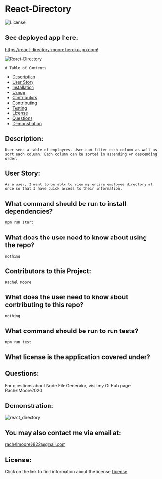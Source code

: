 

  # React-Directory

  ![License](https://img.shields.io/badge/License--blue.svg "License Badge")
  
  ## See deployed app here:
  https://react-directory-moore.herokuapp.com/
  
![React-Directory](https://user-images.githubusercontent.com/68473729/106035904-a38fa280-60a2-11eb-9ee1-43d4f9b53700.png)



    # Table of Contents

* [Description](#description)
* [User Story](#user-story)
* [Installation](#what-command-should-be-run-to-install-dependencies)
* [Usage](#what-does-the-user-need-to-know-about-using-the-repo)
* [Contributors](#contributors-to-this-project)
* [Contributing](#what-does-the-user-need-to-know-about-contributing-to-this-repo)
* [Testing](#what-command-should-be-run-to-run-tests)
* [License](#what-license-is-the-application-covered-under)
* [Questions](#questions)
* [Demonstration](#demonstration)
    

## Description:
    User sees a table of employees. User can filter each column as well as sort each column. Each column can be sorted in ascending or descending order.

## User Story:
    As a user, I want to be able to view my entire employee directory at once so that I have quick access to their information.

## What command should be run to install dependencies?
    npm run start

## What does the user need to know about using the repo?
    nothing

## Contributors to this Project:
    Rachel Moore

## What does the user need to know about contributing to this repo?
    nothing

## What command should be run to run tests?
    npm run test

## What license is the application covered under?
    

## Questions:
For questions about Node File Generator, visit my GitHub page:
    RachelMoore2020

## Demonstration:
![react_directory](https://user-images.githubusercontent.com/68473729/106035511-354ae000-60a2-11eb-83a6-c8132183bcdd.gif)
  
  ## You may also contact me via email at:
  rachelmoore6822@gmail.com
  
  ## License:
  Click on the link to find information about the license
  [License](https://opensource.org/licenses/)
